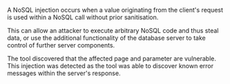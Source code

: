 A NoSQL injection occurs when a value originating from the client's
request is used within a NoSQL call without prior sanitisation.

This
can allow an attacker to execute arbitrary NoSQL code and thus
steal data, or use the additional functionality of the database server
to take control of further server components.

The tool discovered that
the affected page and parameter are vulnerable. This injection was
detected as the tool was able to discover known error messages within
the server's response.
